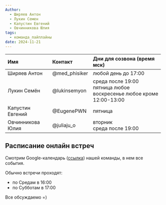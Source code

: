 ```yaml
---
Author:
  - Ширяев Антон
  - Лукин Семен
  - Капустин Евгений
  - Овчинникова Юлия
tags:
  - команда_пайплайны
date: 2024-11-21
---
```


| Имя              | Контакт       | Дни для созвона (время мск)                                               |
| :--------------- | :------------ | :------------------------------------------------------------------------ |
| Ширяев Антон     | @med_phisiker | любой день до 17:00                                                       |
| Лукин Семён      | @lukinsemyon  | среда после 19:00<br>пятница любое<br>воскресенье любое кроме 12:00-13:00 |
| Капустин Евгений | @EugenePWN    | пятница                                                                   |
| Овчинникова Юлия | @juliaju_o    | вторник <br>среда после 19:00                                             |
## Расписание онлайн встреч

Смотрим Google-календарь ([ссылка](https://calendar.google.com/calendar/embed?src=ca539fa07114c7f5d3df52dd7cc4585d9ff9ee769b9aa248c7b2f08a8236fa67%40group.calendar.google.com&ctz=Asia%2FVladivostok)) нашей команды, в нем все события.

Обычно встречи проходят:
- по Средам в 16:00    
- по Субботам в 17:00

Все обсуждаемо =)